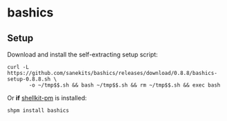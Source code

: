 # bashics

## Setup

Download and install the self-extracting setup script:

```
curl -L https://github.com/sanekits/bashics/releases/download/0.8.8/bashics-setup-0.8.8.sh \
       -o ~/tmp$$.sh && bash ~/tmp$$.sh && rm ~/tmp$$.sh && exec bash
```

Or **if** [shellkit-pm](https://github.com/sanekits/shellkit-pm) is installed:

    shpm install bashics

##
